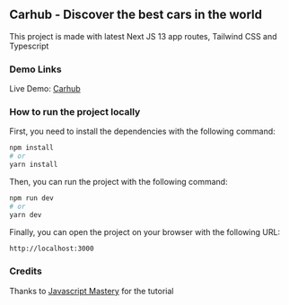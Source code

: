 <h2>Carhub - Discover the best cars in the world </h2>

<p>This project is made with latest Next JS 13 app routes, Tailwind CSS and Typescript </p>

### Demo Links 

<p>Live Demo: <a href="https://carhub67.vercel.app/">Carhub</a></p>

<h3>How to run the project locally</h3>

<p>First, you need to install the dependencies with the following command: </p>

```bash
npm install
# or
yarn install
```

<p>Then, you can run the project with the following command: </p>

```bash
npm run dev
# or
yarn dev
```

<p>Finally, you can open the project on your browser with the following URL: </p>

```bash
http://localhost:3000
```

<h3>Credits</h3>

<p>Thanks to <a href="https://www.youtube.com/watch?v=pUNSHPyVryU&t=10312s">Javascript Mastery</a> for the tutorial </p>



